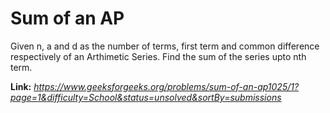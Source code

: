# Sum of an AP
Given n, a and d as the number of terms, first term and common difference respectively of an Arthimetic Series. Find the sum of the series upto nth term.  

**Link:** _https://www.geeksforgeeks.org/problems/sum-of-an-ap1025/1?page=1&difficulty=School&status=unsolved&sortBy=submissions_
